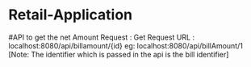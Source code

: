 # Retail-Application

 #API to get the net Amount
 Request : Get Request
 URL     : localhost:8080/api/billamount/{id}
 eg: localhost:8080/api/billAmount/1
 [Note: The identifier which is passed in the api is the bill identifier]
 
 
 
